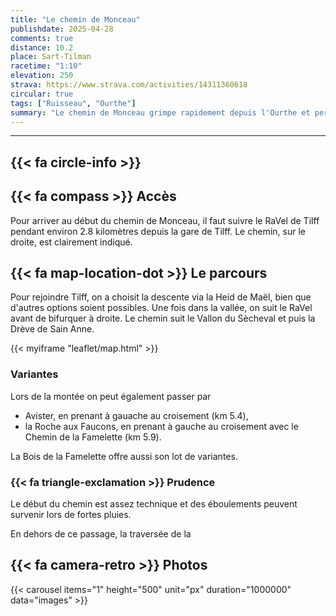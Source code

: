 ```yaml
---
title: "Le chemin de Monceau"
publishdate: 2025-04-28
comments: true
distance: 10.2
place: Sart-Tilman
racetime: "1:10"
elevation: 250	
strava: https://www.strava.com/activities/14311360618
circular: true
tags: ["Ruisseau", "Ourthe"]
summary: "Le chemin de Monceau grimpe rapidement depuis l'Ourthe et permet de rejoindre le Bois de la Famelette."
---
```


---------------------------

## {{< fa circle-info >}}


## {{< fa compass >}} Accès

Pour arriver au début du chemin de Monceau, il faut suivre le RaVel de Tilff pendant environ 2.8 kilomètres depuis la gare de Tilff. Le chemin, sur le droite, est clairement indiqué.

## {{< fa map-location-dot >}} Le parcours

Pour rejoindre Tilff, on a choisit la descente via la Heid de Maël, bien que d'autres options soient possibles. Une fois dans la vallée, on suit le RaVel avant de bifurquer à droite. 
Le chemin suit le Vallon du Sècheval et puis la Drève de Sain Anne. 

{{< myiframe "leaflet/map.html" >}}

### Variantes

Lors de la montée on peut également passer par 
- Avister, en prenant à gauache au croisement (km 5.4),
- la Roche aux Faucons, en prenant à gauche au croisement avec le Chemin de la Famelette (km 5.9).

La Bois de la Famelette offre aussi son lot de variantes.

### {{< fa triangle-exclamation >}} Prudence

Le début du chemin est assez technique et des éboulements peuvent survenir lors de fortes pluies. 

En dehors de ce passage, la traversée de la 

## {{< fa camera-retro >}} Photos

{{< carousel items="1" height="500" unit="px" duration="1000000" data="images" >}}



